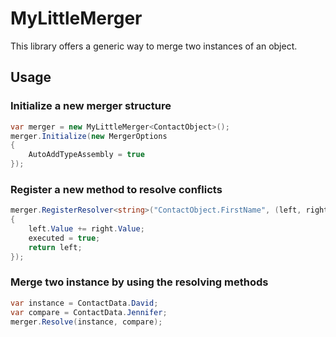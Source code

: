 # MyLittleMerger
This library offers a generic way to merge two instances of an object.

## Usage
### Initialize a new merger structure
```csharp
var merger = new MyLittleMerger<ContactObject>();
merger.Initialize(new MergerOptions
{
    AutoAddTypeAssembly = true
});
```

### Register a new method to resolve conflicts
```csharp
merger.RegisterResolver<string>("ContactObject.FirstName", (left, right) =>
{
    left.Value += right.Value;
    executed = true;
    return left;
});
```

### Merge two instance by using the resolving methods
```csharp
var instance = ContactData.David;
var compare = ContactData.Jennifer;
merger.Resolve(instance, compare);
```
